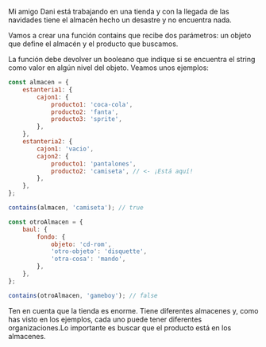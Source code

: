 Mi amigo Dani está trabajando en una tienda y con la llegada de las navidades tiene el almacén hecho un desastre y no encuentra nada.

Vamos a crear una función contains que recibe dos parámetros: un objeto que define el almacén y el producto que buscamos.

La función debe devolver un booleano que indique si se encuentra el string como valor en algún nivel del objeto. Veamos unos ejemplos:

```js
const almacen = {
	estanteria1: {
		cajon1: {
			producto1: 'coca-cola',
			producto2: 'fanta',
			producto3: 'sprite',
		},
	},
	estanteria2: {
		cajon1: 'vacio',
		cajon2: {
			producto1: 'pantalones',
			producto2: 'camiseta', // <- ¡Está aquí!
		},
	},
};

contains(almacen, 'camiseta'); // true

const otroAlmacen = {
	baul: {
		fondo: {
			objeto: 'cd-rom',
			'otro-objeto': 'disquette',
			'otra-cosa': 'mando',
		},
	},
};

contains(otroAlmacen, 'gameboy'); // false
```

Ten en cuenta que la tienda es enorme. Tiene diferentes almacenes y, como has visto en los ejemplos, cada uno puede tener diferentes organizaciones.Lo importante es buscar que el producto está en los almacenes.
